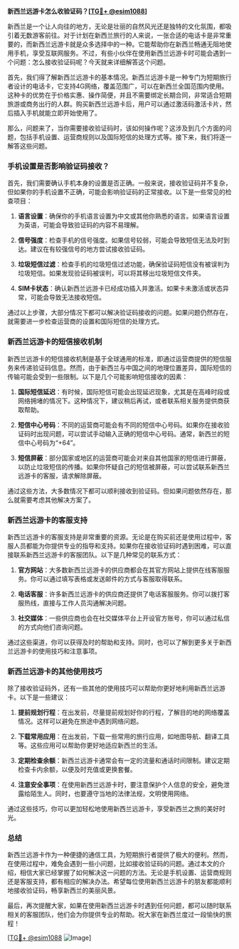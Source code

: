 **新西兰远游卡怎么收验证码？[[TG💪+ @esim1088](https://t.me/s/esim1088)]**

新西兰是一个让人向往的地方，无论是壮丽的自然风光还是独特的文化氛围，都吸引着无数游客前往。对于计划在新西兰旅行的人来说，一张合适的电话卡是非常重要的，而新西兰远游卡就是众多选择中的一种。它能帮助你在新西兰畅通无阻地使用手机，享受互联网服务。不过，有些小伙伴在使用新西兰远游卡时可能会遇到一个问题：怎么接收验证码呢？今天就来详细解答这个问题。

首先，我们得了解新西兰远游卡的基本情况。新西兰远游卡是一种专门为短期旅行者设计的电话卡，它支持4G网络，覆盖范围广，可以在新西兰全国范围内使用。这种卡的优势在于价格实惠、操作简便，并且不需要绑定长期合同，非常适合短期旅游或商务出行的人群。购买新西兰远游卡后，用户可以通过激活码激活卡片，然后插入手机就能立即开始使用了。

那么，问题来了，当你需要接收验证码时，该如何操作呢？这涉及到几个方面的问题，包括手机设置、运营商规则以及国际短信的处理方式等。接下来，我们将逐一解答这些问题。

### **手机设置是否影响验证码接收？**

首先，我们需要确认手机本身的设置是否正确。一般来说，接收验证码并不复杂，但如果你的手机设置不正确，可能会影响验证码的正常接收。以下是一些常见的检查项目：

1. **语言设置**：确保你的手机语言设置为中文或其他你熟悉的语言。如果语言设置为英语，可能会导致验证码的内容不易理解。
   
2. **信号强度**：检查手机的信号强度。如果信号较弱，可能会导致短信无法及时到达。建议在有较强信号的地方尝试接收验证码。

3. **垃圾短信过滤**：检查手机的垃圾短信过滤功能，确保验证码短信没有被误判为垃圾短信。如果发现验证码被误判，可以将其移出垃圾短信文件夹。

4. **SIM卡状态**：确认新西兰远游卡已经成功插入并激活。如果卡未激活或状态异常，可能会导致无法接收短信。

通过以上步骤，大部分情况下都可以解决验证码接收的问题。如果问题仍然存在，就需要进一步检查运营商的设置和国际短信的处理方式。

### **新西兰远游卡的短信接收机制**

新西兰远游卡的短信接收机制是基于全球通用的标准，即通过运营商提供的短信服务来传递验证码信息。然而，由于新西兰与中国之间的地理位置差异，国际短信的传输可能会受到一些限制。以下是几个可能影响短信接收的因素：

1. **国际短信延迟**：有时候，国际短信可能会出现延迟现象，尤其是在高峰时段或网络拥堵的情况下。这种情况下，建议稍后再试，或者联系相关服务提供商获取帮助。

2. **短信中心号码**：不同的运营商可能会有不同的短信中心号码。如果你在接收验证码时出现问题，可以尝试手动输入正确的短信中心号码。通常，新西兰的短信中心号码为“+64”。

3. **短信屏蔽**：部分国家或地区的运营商可能会对来自其他国家的短信进行屏蔽，以防止垃圾短信的传播。如果你怀疑自己的短信被屏蔽，可以尝试联系新西兰远游卡的客服，请求解除屏蔽。

通过这些方法，大多数情况下都可以顺利接收到验证码。但如果问题依然存在，那么就需要考虑其他解决方案了。

### **新西兰远游卡的客服支持**

新西兰远游卡的客服支持是非常重要的资源。无论是在购买前还是使用过程中，客服人员都能为你提供专业的指导和支持。如果你在接收验证码时遇到困难，可以直接联系新西兰远游卡的客服团队。以下是几种常见的联系方式：

1. **官方网站**：大多数新西兰远游卡的供应商都会在其官方网站上提供在线客服服务。你可以通过填写表格或发送邮件的方式与客服取得联系。

2. **电话客服**：许多新西兰远游卡的供应商还提供了电话客服服务。你可以拨打客服热线，直接与工作人员沟通解决问题。

3. **社交媒体**：一些供应商也会在社交媒体平台上开设官方账号，你可以通过私信的方式向他们咨询问题。

通过这些渠道，你可以获得及时的帮助和支持。同时，也可以了解到更多关于新西兰远游卡的使用技巧和注意事项。

### **新西兰远游卡的其他使用技巧**

除了接收验证码外，还有一些其他的使用技巧可以帮助你更好地利用新西兰远游卡。以下是一些建议：

1. **提前规划行程**：在出发前，尽量提前规划好你的行程，了解目的地的网络覆盖情况。这样可以避免在旅途中遇到网络问题。

2. **下载常用应用**：在出发前，下载一些常用的旅行应用，如地图导航、翻译工具等。这些应用可以帮助你更好地适应新西兰的生活。

3. **定期检查余额**：新西兰远游卡通常会有一定的流量和通话时间限制。建议定期检查卡内余额，以便及时充值或更换套餐。

4. **注意安全事项**：在使用新西兰远游卡时，要注意保护个人信息的安全，避免泄露给陌生人。同时，也要遵守当地的法律法规，文明使用网络。

通过这些技巧，你可以更加轻松地使用新西兰远游卡，享受新西兰之旅的美好时光。

### **总结**

新西兰远游卡作为一种便捷的通信工具，为短期旅行者提供了极大的便利。然而，在使用过程中，难免会遇到一些小问题，比如接收验证码的问题。通过本文的介绍，相信大家已经掌握了如何解决这一问题的方法。无论是手机设置、运营商规则还是客服支持，都有相应的解决办法。希望每位使用新西兰远游卡的朋友都能顺利地接收验证码，畅享新西兰的美丽风景。

最后，再次提醒大家，如果在使用新西兰远游卡时遇到任何问题，都可以随时联系相关的客服团队，他们会为你提供专业的帮助。祝大家在新西兰度过一段愉快的旅程！

[[TG💪+ @esim1088](https://t.me/s/esim1088) ![Image](https://i.postimg.cc/4NQfJmqS/Snipaste-2025-05-13-00-14-12.png)]